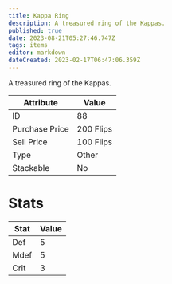 ```yaml
---
title: Kappa Ring
description: A treasured ring of the Kappas.
published: true
date: 2023-08-21T05:27:46.747Z
tags: items
editor: markdown
dateCreated: 2023-02-17T06:47:06.359Z
---
```


A treasured ring of the Kappas.

|Attribute|Value|
|-|-|
|ID|88|
|Purchase Price|200 Flips|
|Sell Price|100 Flips|
|Type|Other|
|Stackable|No|

# Stats
|Stat|Value|
|-|-|
|Def|5|
|Mdef|5|
|Crit|3|
